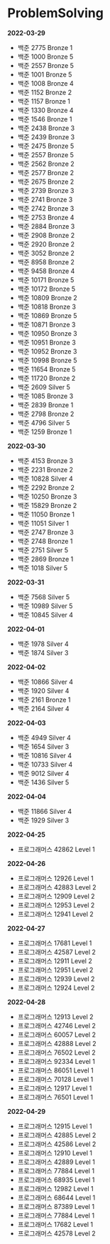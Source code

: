 # ProblemSolving

<b>2022-03-29</b>

- 백준 2775 Bronze 1
- 백준 1000 Bronze 5
- 백준 2557 Bronze 5
- 백준 1001 Bronze 5
- 백준 1008 Bronze 4
- 백준 1152 Bronze 2
- 백준 1157 Bronze 1
- 백준 1330 Bronze 4
- 백준 1546 Bronze 1
- 백준 2438 Bronze 3
- 백준 2439 Bronze 3
- 백준 2475 Bronze 5
- 백준 2557 Bronze 5
- 백준 2562 Bronze 2
- 백준 2577 Bronze 2
- 백준 2675 Bronze 2
- 백준 2739 Bronze 3
- 백준 2741 Bronze 3
- 백준 2742 Bronze 3
- 백준 2753 Bronze 4
- 백준 2884 Bronze 3
- 백준 2908 Bronze 2
- 백준 2920 Bronze 2
- 백준 3052 Bronze 2
- 백준 8958 Bronze 2
- 백준 9458 Bronze 4
- 백준 10171 Bronze 5
- 백준 10172 Bronze 5
- 백준 10809 Bronze 2
- 백준 10818 Bronze 3
- 백준 10869 Bronze 5
- 백준 10871 Bronze 3
- 백준 10950 Bronze 3
- 백준 10951 Bronze 3
- 백준 10952 Bronze 3
- 백준 10998 Bronze 5
- 백준 11654 Bronze 5
- 백준 11720 Bronze 2
- 백준 2609 Silver 5
- 백준 1085 Bronze 3
- 백준 2839 Bronze 1
- 백준 2798 Bronze 2
- 백준 4796 Silver 5
- 백준 1259 Bronze 1

<b>2022-03-30</b>

- 백준 4153 Bronze 3
- 백준 2231 Bronze 2
- 백준 10828 Silver 4
- 백준 2292 Bronze 2
- 백준 10250 Bronze 3
- 백준 15829 Bronze 2
- 백준 11050 Bronze 1
- 백준 11051 Silver 1
- 백준 2747 Bronze 3
- 백준 2748 Bronze 1
- 백준 2751 Silver 5
- 백준 2869 Bronze 1
- 백준 1018 Silver 5

<b>2022-03-31</b>

- 백준 7568 Silver 5
- 백준 10989 Silver 5
- 백준 10845 Silver 4

<b>2022-04-01</b>

- 백준 1978 Silver 4
- 백준 1874 Silver 3

<b>2022-04-02</b>

- 백준 10866 Silver 4
- 백준 1920 Silver 4
- 백준 2161 Bronze 1
- 백준 2164 Silver 4

<b>2022-04-03</b>

- 백준 4949 Silver 4
- 백준 1654 Silver 3
- 백준 10816 Silver 4
- 백준 10733 Silver 4
- 백준 9012 Silver 4
- 백준 1436 Silver 5

<b>2022-04-04</b>

- 백준 11866 Silver 4
- 백준 1929 Silver 3

<b>2022-04-25</b>

- 프로그래머스 42862 Level 1

<b>2022-04-26</b>

- 프로그래머스 12926 Level 1
- 프로그래머스 42883 Level 2
- 프로그래머스 12909 Level 2
- 프로그래머스 12953 Level 2
- 프로그래머스 12941 Level 2

<b>2022-04-27</b>

- 프로그래머스 17681 Level 1
- 프로그래머스 42587 Level 2
- 프로그래머스 12911 Level 2
- 프로그래머스 12951 Level 2
- 프로그래머스 12939 Level 2
- 프로그래머스 12924 Level 2

<b>2022-04-28</b>

- 프로그래머스 12913 Level 2
- 프로그래머스 42746 Level 2
- 프로그래머스 60057 Level 2
- 프로그래머스 42888 Level 2
- 프로그래머스 76502 Level 2
- 프로그래머스 92334 Level 1
- 프로그래머스 86051 Level 1
- 프로그래머스 70128 Level 1
- 프로그래머스 12917 Level 1
- 프로그래머스 76501 Level 1

<b>2022-04-29</b>

- 프로그래머스 12915 Level 1
- 프로그래머스 42885 Level 2
- 프로그래머스 42586 Level 2
- 프로그래머스 12910 Level 1
- 프로그래머스 42889 Level 1
- 프로그래머스 77884 Level 1
- 프로그래머스 68935 Level 1
- 프로그래머스 12982 Level 1
- 프로그래머스 68644 Level 1
- 프로그래머스 87389 Level 1
- 프로그래머스 77884 Level 1
- 프로그래머스 17682 Level 1
- 프로그래머스 42578 Level 2